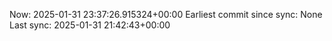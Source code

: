 Now: 2025-01-31 23:37:26.915324+00:00 Earliest commit since sync: None Last sync: 2025-01-31 21:42:43+00:00
